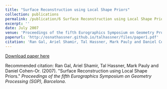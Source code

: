 ```yaml
---
title: "Surface Reconstruction using Local Shape Priors"
collection: publications
permalink: /publication/6 Surface Reconstruction using Local Shape Priors
excerpt: ''
date: July 2007
venue: 'Proceedings of the fifth Eurographics Symposium on Geometry Processing (SGP), Barcelona'
paperurl: 'http://osnathassner.github.io/talhassner/files/paper1.pdf'
citation: 'Ran Gal, Ariel Shamir, Tal Hassner, Mark Pauly and Daniel Cohen-Or. (2007). &quot;Surface Reconstruction using Local Shape Priors.&quot; <i>Proceedings of the fifth Eurographics Symposium on Geometry Processing (SGP), Barcelona </i>.'
---
```


[Download paper here](http://osnathassner.github.io/talhassner/files/paper1.pdf)

Recommended citation: Ran Gal, Ariel Shamir, Tal Hassner, Mark Pauly and Daniel Cohen-Or. (2007). "Surface Reconstruction using Local Shape Priors." <i>Proceedings of the fifth Eurographics Symposium on Geometry Processing (SGP), Barcelona</i>.
